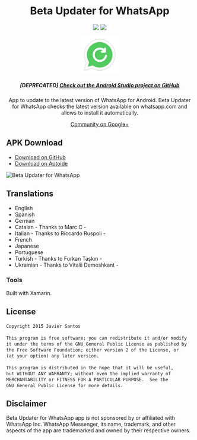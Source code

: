 <h1 align="center">Beta Updater for WhatsApp</h1>

<p align="center">
  <span class="badge-paypal"><a href="https://www.paypal.me/javiersantos" title="Donate using PayPal"><img src="https://img.shields.io/badge/paypal-donate-yellow.svg" /></a></span>
  <span class="badge-patreon"><a href="http://patreon.com/javiersantos" title="Donate using Patreon"><img src="https://img.shields.io/badge/patreon-donate-yellow.svg" /></a></span>
</p>

<p align="center"><img src="https://github.com/javiersantos/WhatsAppBetaUpdater.Xamarin/blob/master/WhatsAppBetaUpdater/Resources/drawable-xxhdpi/ic_launcher.png" width="100" height="100"></p>
<h5 align="center">[DEPRECATED] <a href="https://github.com/javiersantos/WhatsAppBetaUpdater">Check out the Android Studio project on GitHub</a></h5>
<p align="center">App to update to the latest version of WhatsApp for Android. Beta Updater for WhatsApp checks the latest version available on whatsapp.com and allows to install it automatically.</p>
<p align="center"><a href="https://plus.google.com/communities/102574612559329723462">Community on Google+</a></p>

## APK Download
* [Download on GitHub](https://github.com/javiersantos/WhatsAppBetaUpdater.Android/releases)
* [Download on Aptoide](http://fjaviersantos.store.aptoide.com/app/market/com.javiersantos.whatsappbetaupdater/12/9176879/Beta+Updater+for+WhatsApp)

![Beta Updater for WhatsApp](http://i.imgur.com/bz5n9iZ.png)

## Translations
* English
* Spanish
* German
* Catalan - Thanks to Marc C -
* Italian - Thanks to Riccardo Ruspoli -
* French
* Japanese
* Portuguese
* Turkish - Thanks to Furkan Taşkın -
* Ukrainian - Thanks to Vitalii Demeshkant -

### Tools
Built with Xamarin.

## License
    Copyright 2015 Javier Santos

    This program is free software; you can redistribute it and/or modify
    it under the terms of the GNU General Public License as published by
    the Free Software Foundation; either version 2 of the License, or
    (at your option) any later version.

    This program is distributed in the hope that it will be useful,
    but WITHOUT ANY WARRANTY; without even the implied warranty of
    MERCHANTABILITY or FITNESS FOR A PARTICULAR PURPOSE.  See the
    GNU General Public License for more details.

## Disclaimer
Beta Updater for WhatsApp app is not sponsored by or affiliated with WhatsApp Inc. WhatsApp Messenger, its name, trademark, and other aspects of the app are trademarked and owned by their respective owners.
